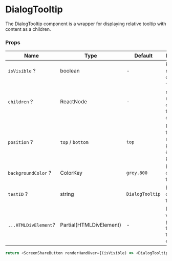 # DialogTooltip

The DialogTooltip component is a wrapper for displaying relative tooltip with content as a children.

### Props

| Name                 | Type                    | Default         | Description                                                   |
| -------------------- | ----------------------- | --------------- | ------------------------------------------------------------- |
| `isVisible` ?        | boolean                 | -               | Flag for rendering component.                                 |
| `children` ?         | ReactNode               | -               | The React nodes to be rendered as children - tooltip content. |
| `position` ?         | `top` / `bottom`        | `top`           | Position for tooltip , under parent or above parent           |
| `backgroundColor` ?  | ColorKey                | `grey.800`      | Background color of tooltip                                   |
| `testID` ?           | string                  | `DialogTooltip` | Background color of tooltip                                   |
| `...HTMLDivElement`? | Partial(HTMLDivElement) | -               | Props that will be passed to the root of the div element.     |

```javascript
return <ScreenShareButton renderHandOver={(isVisible) => <DialogTooltip isVisible={true} />} />;
```
